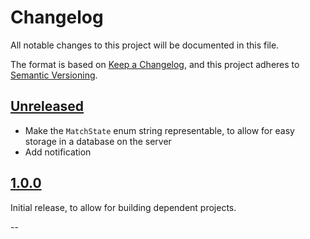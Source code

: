 # Changelog

All notable changes to this project will be documented in this file.

The format is based on [Keep a Changelog](https://keepachangelog.com/en/1.0.0/),
and this project adheres to [Semantic Versioning](https://semver.org/spec/v2.0.0.html).

## [Unreleased]

* Make the `MatchState` enum string representable, to allow for easy storage in a database on the server
* Add notification

## [1.0.0]

Initial release, to allow for building dependent projects.

--

[Vapor]: http://github.com/vapor/vapor/
[tbgs-swift]: https://github.com/sbeitzel/tbgs-swift

[Unreleased]: https://github.com/sbeitzel/tbgs-shared/compare/1.0.0...HEAD
[1.0.0]: https://github.com/sbeitzel/tbgs-shared/releases/tag/1.0.0
